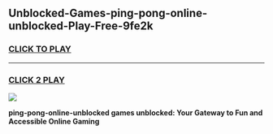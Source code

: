 
## Unblocked-Games-ping-pong-online-unblocked-Play-Free-9fe2k
<h3>
<a href="https://premium76.site?title=ping-pong-online-unblocked&ref=20M">CLICK TO PLAY</a></h3>
<hr>

<h3>
<a href="https://premium76.site?title=ping-pong-online-unblocked&ref=20M">CLICK 2 PLAY</a>
  
</h3>

<a href="https://premium76.site?title=ping-pong-online-unblocked&ref=19M"><img src="https://clearcache.store/games.png"></a>


**ping-pong-online-unblocked games unblocked: Your Gateway to Fun and Accessible Online Gaming**

